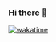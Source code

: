 ### Hi there 👋

<!--START_SECTION:waka-->
<!--END_SECTION:waka-->
  <a href="https://wakatime.com/badge/user/018cc78b-fa42-436b-a115-6cbf8cf546e5/project/018ccadc-8cf1-44f0-a111-b3f23e2359c4"><img src="https://wakatime.com/badge/user/018cc78b-fa42-436b-a115-6cbf8cf546e5/project/018ccadc-8cf1-44f0-a111-b3f23e2359c4.svg" alt="wakatime"></a>
<!--
**WEI-Qingyu/WEI-Qingyu** is a ✨ _special_ ✨ repository because its `README.md` (this file) appears on your GitHub profile.

Here are some ideas to get you started:

- 🔭 I’m currently working on ...
- 🌱 I’m currently learning ...
- 👯 I’m looking to collaborate on ...
- 🤔 I’m looking for help with ...
- 💬 Ask me about ...
- 📫 How to reach me: ...
- 😄 Pronouns: ...
- ⚡ Fun fact: ...
-->
